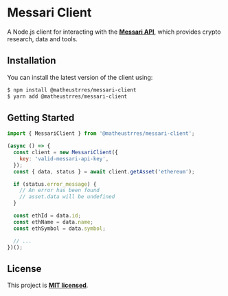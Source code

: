 
# Messari Client

A Node.js client for interacting with the **[Messari API](http://messari.io)**, which provides crypto research, data and tools.

## Installation

You can install the latest version of the client using:

```bash
$ npm install @matheustrres/messari-client
$ yarn add @matheustrres/messari-client
```
    
## Getting Started

```javascript
import { MessariClient } from '@matheustrres/messari-client';

(async () => {
  const client = new MessariClient({
    key: 'valid-messari-api-key',
  });
  const { data, status } = await client.getAsset('ethereum');

  if (status.error_message) {
    // An error has been found
    // asset.data will be undefined
  }

  const ethId = data.id;
  const ethName = data.name;
  const ethSymbol = data.symbol;

  // ... 
})();
```


## License

This project is **[MIT licensed](https://github.com/matheustrres/messari-client/blob/main/LICENSE)**.

